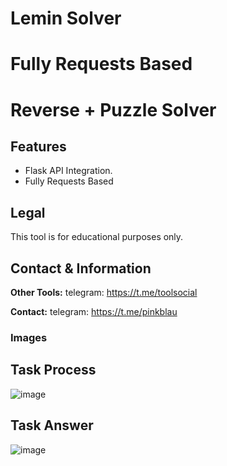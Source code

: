 # Lemin Solver
# Fully Requests Based
# Reverse + Puzzle Solver

## Features
- Flask API Integration.
- Fully Requests Based



## Legal
This tool is for educational purposes only.

## Contact & Information
**Other Tools:** telegram: https://t.me/toolsocial

**Contact:** telegram: https://t.me/pinkblau

### Images
## Task Process
![image](https://github.com/user-attachments/assets/7baa1300-aa5f-40a3-8191-505b47c5b6e1)
## Task Answer
![image](https://github.com/user-attachments/assets/bb94deda-9b65-4d7f-b575-9fae04745b9a)


